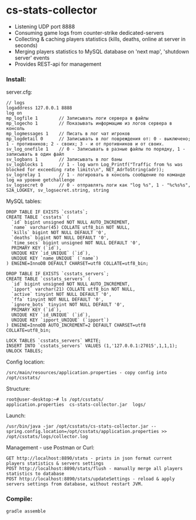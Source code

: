 # cs-stats-collector
* Listening UDP port 8888
* Consuming game logs from counter-strike dedicated-servers
* Collecting & caching players statistics (kills, deaths, online at server in seconds)
* Merging players statistics to MySQL database on 'next map', 'shutdown server' events
* Provides REST-api for management

### **Install:**

server.cfg:
```
// logs
logaddress 127.0.0.1 8888
log on
mp_logfile 1		// Записывать логи сервера в файлы
mp_logecho 1		// Показывать информацию из логов сервера в консоль
mp_logmessages 1	// Писать в лог чат игроков
mp_logdetail 0		// Записывать в лог повреждения от: 0 - выключено; 1 - противников; 2 - своих; 3 - и от противников и от своих.
sv_log_onefile 1	// 0 - Записывать в разные файлы по порядку, 1 - записывать в один файл
sv_logbans 1		// Записывать в лог баны
sv_logblocks 1		// 1 - log warn Log_Printf("Traffic from %s was blocked for exceeding rate limits\n", NET_AdrToString(adr));
sv_logrelay 1		// 1 - логировать в консоль сообщение по команде log на уровне getchallenge
sv_logsecret 0		// 0 - отправлять логи как "log %s", 1 - "%c%s%s", S2A_LOGKEY, sv_logsecret.string, string
```

MySQL tables:
```
DROP TABLE IF EXISTS `csstats`;
CREATE TABLE `csstats` (
  `id` bigint unsigned NOT NULL AUTO_INCREMENT,
  `name` varchar(45) COLLATE utf8_bin NOT NULL,
  `kills` bigint NOT NULL DEFAULT '0',
  `deaths` bigint NOT NULL DEFAULT '0',
  `time_secs` bigint unsigned NOT NULL DEFAULT '0',
  PRIMARY KEY (`id`),
  UNIQUE KEY `id_UNIQUE` (`id`),
  UNIQUE KEY `name_UNIQUE` (`name`)
) ENGINE=InnoDB DEFAULT CHARSET=utf8 COLLATE=utf8_bin;

DROP TABLE IF EXISTS `csstats_servers`;
CREATE TABLE `csstats_servers` (
  `id` bigint unsigned NOT NULL AUTO_INCREMENT,
  `ipport` varchar(21) COLLATE utf8_bin NOT NULL,
  `active` tinyint NOT NULL DEFAULT '0',
  `ffa` tinyint NOT NULL DEFAULT '0',
  `ignore_bots` tinyint NOT NULL DEFAULT '0',
  PRIMARY KEY (`id`),
  UNIQUE KEY `id_UNIQUE` (`id`),
  UNIQUE KEY `ipport_UNIQUE` (`ipport`)
) ENGINE=InnoDB AUTO_INCREMENT=2 DEFAULT CHARSET=utf8 COLLATE=utf8_bin;

LOCK TABLES `csstats_servers` WRITE;
INSERT INTO `csstats_servers` VALUES (1,'127.0.0.1:27015',1,1,1);
UNLOCK TABLES;
```

Config location:
```
/src/main/resources/application.properties - copy config into /opt/csstats/
```

Structure:
```
root@user-desktop:~# ls /opt/csstats/
application.properties  cs-stats-collector.jar  logs/
```

Launch:
```
/usr/bin/java -jar /opt/csstats/cs-stats-collector.jar --spring.config.location=/opt/csstats/application.properties >> /opt/csstats/logs/collector.log
```

Management - use Postman or Curl:
```
GET http://localhost:8890/stats - prints in json format current players statistics & servers settings
POST http://localhost:8890/stats/flush - manually merge all players statistics to database
POST http://localhost:8890/stats/updateSettings - reload & apply servers settings from database, without restart JVM.
```

### **Compile:**
```
gradle assemble
```
